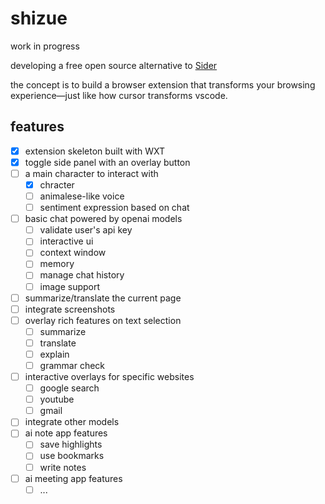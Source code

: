 # shizue

work in progress

developing a free open source alternative to [Sider](https://sider.ai/pricing)

the concept is to build a browser extension that transforms your browsing experience—just like how cursor transforms vscode.

## features

- [x] extension skeleton built with WXT
- [x] toggle side panel with an overlay button
- [ ] a main character to interact with
  - [x] chracter
  - [ ] animalese-like voice
  - [ ] sentiment expression based on chat
- [ ] basic chat powered by openai models
  - [ ] validate user's api key
  - [ ] interactive ui
  - [ ] context window
  - [ ] memory
  - [ ] manage chat history
  - [ ] image support
- [ ] summarize/translate the current page
- [ ] integrate screenshots
- [ ] overlay rich features on text selection
  - [ ] summarize
  - [ ] translate
  - [ ] explain
  - [ ] grammar check
- [ ] interactive overlays for specific websites
  - [ ] google search
  - [ ] youtube
  - [ ] gmail
- [ ] integrate other models
- [ ] ai note app features
  - [ ] save highlights
  - [ ] use bookmarks
  - [ ] write notes
- [ ] ai meeting app features
  - [ ] ...
